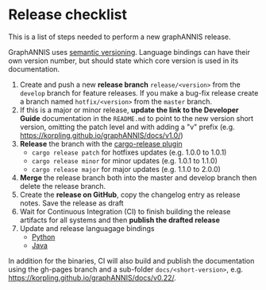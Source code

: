 # Release checklist

This is a list of steps needed to perform a new graphANNIS release.

GraphANNIS uses [semantic versioning](https://semver.org/).
Language bindings can have their own version number, but should state which core version is used in its documentation.

1. Create and push a new **release branch** `release/<version>` from the `develop` branch for feature releases. If you make a bug-fix release create a branch named `hotfix/<version>` from the `master` branch.
2. If this is a major or minor release, **update the link to the Developer Guide** documentation in the `README.md` to point to the new version short version, omitting the patch level and with adding a "v" prefix (e.g. https://korpling.github.io/graphANNIS/docs/v1.0/)
3. **Release** the branch with the [cargo-release plugin](https://crates.io/crates/cargo-release)
   - `cargo release patch` for hotfixes updates (e.g. 1.0.0 to 1.0.1)
   - `cargo release minor` for minor updates (e.g. 1.0.1 to 1.1.0)
   - `cargo release major` for major updates (e.g. 1.1.0 to 2.0.0)
4. **Merge** the release branch both into the master and develop branch then delete the release branch.
5.  Create the **release on GitHub**, copy the changelog entry as release notes. Save the release as draft
6.  Wait for Continuous Integration (CI) to finish building the release artifacts for all systems and then **publish the drafted release**
7.  Update and release languagage bindings 
    -  [Python](https://github.com/korpling/graphANNIS-python#release-process)
    -  [Java](https://github.com/korpling/graphANNIS-java#release-process)

In addition for the binaries, CI will also build and publish the documentation using the gh-pages branch and a sub-folder `docs/<short-version>`, e.g. https://korpling.github.io/graphANNIS/docs/v0.22/.
